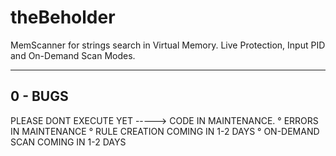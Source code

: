 # theBeholder
MemScanner for strings search in Virtual Memory. Live Protection, Input PID and On-Demand Scan Modes.

--------------------
0 - BUGS 
------------------------

PLEASE DONT EXECUTE YET -----> CODE IN MAINTENANCE.
° ERRORS IN MAINTENANCE
° RULE CREATION COMING IN 1-2 DAYS
° ON-DEMAND SCAN COMING IN 1-2 DAYS
